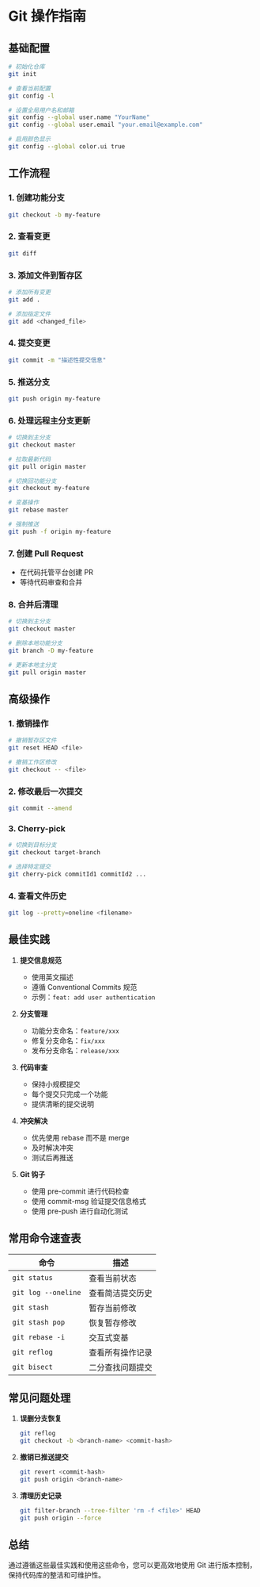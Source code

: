 # Git 操作指南

## 基础配置

```bash
# 初始化仓库
git init

# 查看当前配置
git config -l

# 设置全局用户名和邮箱
git config --global user.name "YourName"
git config --global user.email "your.email@example.com"

# 启用颜色显示
git config --global color.ui true
```

## 工作流程

### 1. 创建功能分支

```bash
git checkout -b my-feature
```

### 2. 查看变更

```bash
git diff
```

### 3. 添加文件到暂存区

```bash
# 添加所有变更
git add .

# 添加指定文件
git add <changed_file>
```

### 4. 提交变更

```bash
git commit -m "描述性提交信息"
```

### 5. 推送分支

```bash
git push origin my-feature
```

### 6. 处理远程主分支更新

```bash
# 切换到主分支
git checkout master

# 拉取最新代码
git pull origin master

# 切换回功能分支
git checkout my-feature

# 变基操作
git rebase master

# 强制推送
git push -f origin my-feature
```

### 7. 创建 Pull Request

- 在代码托管平台创建 PR
- 等待代码审查和合并

### 8. 合并后清理

```bash
# 切换到主分支
git checkout master

# 删除本地功能分支
git branch -D my-feature

# 更新本地主分支
git pull origin master
```

## 高级操作

### 1. 撤销操作

```bash
# 撤销暂存区文件
git reset HEAD <file>

# 撤销工作区修改
git checkout -- <file>
```

### 2. 修改最后一次提交

```bash
git commit --amend
```

### 3. Cherry-pick

```bash
# 切换到目标分支
git checkout target-branch

# 选择特定提交
git cherry-pick commitId1 commitId2 ...
```

### 4. 查看文件历史

```bash
git log --pretty=oneline <filename>
```

## 最佳实践

1. **提交信息规范**
   - 使用英文描述
   - 遵循 Conventional Commits 规范
   - 示例：`feat: add user authentication`

2. **分支管理**
   - 功能分支命名：`feature/xxx`
   - 修复分支命名：`fix/xxx`
   - 发布分支命名：`release/xxx`

3. **代码审查**
   - 保持小规模提交
   - 每个提交只完成一个功能
   - 提供清晰的提交说明

4. **冲突解决**
   - 优先使用 rebase 而不是 merge
   - 及时解决冲突
   - 测试后再推送

5. **Git 钩子**
   - 使用 pre-commit 进行代码检查
   - 使用 commit-msg 验证提交信息格式
   - 使用 pre-push 进行自动化测试

## 常用命令速查表

| 命令 | 描述 |
|------|------|
| `git status` | 查看当前状态 |
| `git log --oneline` | 查看简洁提交历史 |
| `git stash` | 暂存当前修改 |
| `git stash pop` | 恢复暂存修改 |
| `git rebase -i` | 交互式变基 |
| `git reflog` | 查看所有操作记录 |
| `git bisect` | 二分查找问题提交 |

## 常见问题处理

1. **误删分支恢复**
   ```bash
   git reflog
   git checkout -b <branch-name> <commit-hash>
   ```

2. **撤销已推送提交**
   ```bash
   git revert <commit-hash>
   git push origin <branch-name>
   ```

3. **清理历史记录**
   ```bash
   git filter-branch --tree-filter 'rm -f <file>' HEAD
   git push origin --force
   ```

## 总结

通过遵循这些最佳实践和使用这些命令，您可以更高效地使用 Git 进行版本控制，保持代码库的整洁和可维护性。

